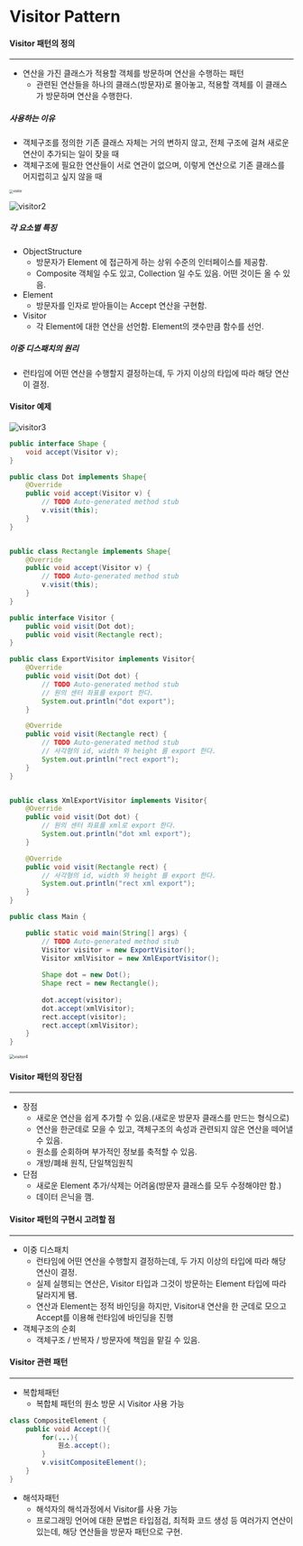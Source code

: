 # Visitor Pattern

#### Visitor 패턴의 정의

------

* 연산을 가진 클래스가 적용할 객체를 방문하며 연산을 수행하는 패턴
  * 관련된 연산들을 하나의 클래스(방문자)로 몰아놓고, 적용할 객체를 이 클래스가 방문하며 연산을 수행한다.

##### 사용하는 이유

* 객체구조를 정의한 기존 클래스 자체는 거의 변하지 않고, 전체 구조에 걸쳐 새로운 연산이 추가되는 일이 잦을 때
* 객체구조에 필요한 연산들이 서로 연관이 없으며, 이렇게 연산으로 기존 클래스를 어지럽히고 싶지 않을 때



<img src="../../resource/behavioral-patterns/visitor.png" alt="visitor" style="zoom:40%;" />

![visitor2](../../resource/behavioral-patterns/visitor2.png)



##### 각 요소별 특징

* ObjectStructure
  * 방문자가 Element 에 접근하게 하는 상위 수준의 인터페이스를 제공함. 
  * Composite 객체일 수도 있고, Collection 일 수도 있음. 어떤 것이든 올 수 있음.
* Element
  *  방문자를 인자로 받아들이는 Accept 연산을 구현함.
* Visitor
  * 각 Element에 대한 연산을 선언함. Element의 갯수만큼 함수를 선언.

##### 이중 디스패치의 원리

* 런타임에 어떤 연산을 수행할지 결정하는데, 두 가지 이상의 타입에 따라 해당 연산이 결정.

#### Visitor 예제

![visitor3](../../resource/behavioral-patterns/visitor3.png)

```java
public interface Shape {
	void accept(Visitor v);
}
```

```java
public class Dot implements Shape{
	@Override
	public void accept(Visitor v) {
		// TODO Auto-generated method stub
		v.visit(this);
	}
}


public class Rectangle implements Shape{
	@Override
	public void accept(Visitor v) {
		// TODO Auto-generated method stub
		v.visit(this);
	}
}
```

```java
public interface Visitor {
	public void visit(Dot dot);
	public void visit(Rectangle rect);
}
```

```java
public class ExportVisitor implements Visitor{
	@Override
	public void visit(Dot dot) {
		// TODO Auto-generated method stub
		// 원의 센터 좌표를 export 한다.
		System.out.println("dot export");
	}

	@Override
	public void visit(Rectangle rect) {
		// TODO Auto-generated method stub
		// 사각형의 id, width 와 height 를 export 한다.
		System.out.println("rect export");
	}
}


public class XmlExportVisitor implements Visitor{
	@Override
	public void visit(Dot dot) {
		// 원의 센터 좌표를 xml로 export 한다.
		System.out.println("dot xml export");
	}

	@Override
	public void visit(Rectangle rect) {
		// 사각형의 id, width 와 height 를 export 한다.
		System.out.println("rect xml export");
	}
}
```

```java
public class Main {

	public static void main(String[] args) {
		// TODO Auto-generated method stub
		Visitor visitor = new ExportVisitor();
		Visitor xmlVisitor = new XmlExportVisitor();
		
		Shape dot = new Dot();
		Shape rect = new Rectangle();
		
		dot.accept(visitor); 
		dot.accept(xmlVisitor);
		rect.accept(visitor);
		rect.accept(xmlVisitor);
	}
}
```

<img src="../../resource/behavioral-patterns/visitor4.png" alt="visitor4" style="zoom:50%;" />

#### Visitor 패턴의 장단점

------

* 장점
  * 새로운 연산을 쉽게 추가할 수 있음.(새로운 방문자 클래스를 만드는 형식으로)
  * 연산을 한군데로 모을 수 있고, 객체구조의 속성과 관련되지 않은 연산을 떼어낼 수 있음.
  * 원소를 순회하며 부가적인 정보를 축적할 수 있음.
  * 개방/폐쇄 원칙, 단일책임원칙
* 단점
  * 새로운 Element 추가/삭제는 어려움(방문자 클래스를 모두 수정해야만 함.)
  * 데이터 은닉을 깸.

#### Visitor 패턴의 구현시 고려할 점

------

* 이중 디스패치
  * 런타임에 어떤 연산을 수행할지 결정하는데, 두 가지 이상의 타입에 따라 해당 연산이 결정.
  * 실제 실행되는 연산은, Visitor 타입과 그것이 방문하는 Element 타입에 따라 달라지게 됌.
  * 연산과 Element는 정적 바인딩을 하지만, Visitor내 연산을 한 군데로 모으고 Accept를 이용해 런타임에 바인딩을 진행
* 객체구조의 순회
  * 객체구조 / 반복자 / 방문자에 책임을 맡길 수 있음.

#### Visitor 관련 패턴

------

- 복합체패턴
  * 복합체 패턴의 원소 방문 시 Visitor 사용 가능

```java
class CompositeElement {
	public void Accept(){
		for(...){
			원소.accept();
		}
		v.visitCompositeElement();
	}
}
```

- 해석자패턴
  - 해석자의 해석과정에서 Visitor를 사용 가능
  - 프로그래밍 언어에 대한 문법은 타입점검, 최적화 코드 생성 등 여러가지 연산이 있는데, 해당 연산들을 방문자 패턴으로 구현.
